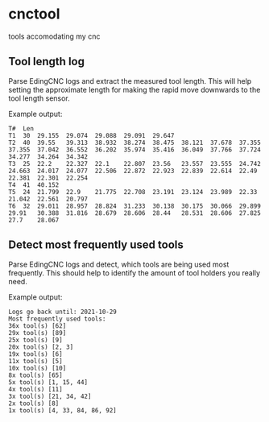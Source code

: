 # cnctool
tools accomodating my cnc

## Tool length log
Parse EdingCNC logs and extract the measured tool length. This will help setting the approximate length for making the rapid move downwards to the tool length sensor.

Example output:
```
T#	Len	
T1	30	29.155	29.074	29.088	29.091	29.647	
T2	40	39.55	39.313	38.932	38.274	38.475	38.121	37.678	37.355	37.355	37.042	36.552	36.202	35.974	35.416	36.049	37.766	37.724	34.277	34.264	34.342	
T3	25	22.2	22.327	22.1	22.807	23.56	23.557	23.555	24.742	24.663	24.017	24.077	22.506	22.872	22.923	22.839	22.614	22.49	22.381	22.301	22.254	
T4	41	40.152	
T5	24	21.799	22.9	21.775	22.708	23.191	23.124	23.989	22.33	21.042	22.561	20.797	
T6	32	29.011	28.957	28.824	31.233	30.138	30.175	30.066	29.899	29.91	30.388	31.816	28.679	28.606	28.44	28.531	28.606	27.825	27.7	28.067	
```

## Detect most frequently used tools
Parse EdingCNC logs and detect, which tools are being used most frequently. This should help to identify the amount of tool holders you really need.

Example output:

```
Logs go back until: 2021-10-29
Most frequently used tools: 
36x tool(s) [62]
29x tool(s) [89]
25x tool(s) [9]
20x tool(s) [2, 3]
19x tool(s) [6]
11x tool(s) [5]
10x tool(s) [10]
8x tool(s) [65]
5x tool(s) [1, 15, 44]
4x tool(s) [11]
3x tool(s) [21, 34, 42]
2x tool(s) [8]
1x tool(s) [4, 33, 84, 86, 92]
```
